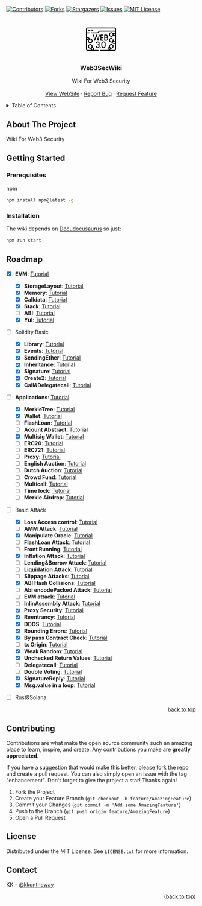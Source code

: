<!-- Improved compatibility of back to top link: See: https://github.com/othneildrew/Best-README-Template/pull/73 -->
<a name="readme-top"></a>
<!--
*** Thanks for checking out the Best-README-Template. If you have a suggestion
*** that would make this better, please fork the repo and create a pull request
*** or simply open an issue with the tag "enhancement".
*** Don't forget to give the project a star!
*** Thanks again! Now go create something AMAZING! :D
-->



<!-- PROJECT SHIELDS -->
<!--
*** I'm using markdown "reference style" links for readability.
*** Reference links are enclosed in brackets [ ] instead of parentheses ( ).
*** See the bottom of this document for the declaration of the reference variables
*** for contributors-url, forks-url, etc. This is an optional, concise syntax you may use.
*** https://www.markdownguide.org/basic-syntax/#reference-style-links
-->
[![Contributors][contributors-shield]][contributors-url]
[![Forks][forks-shield]][forks-url]
[![Stargazers][stars-shield]][stars-url]
[![Issues][issues-shield]][issues-url]
[![MIT License][license-shield]][license-url]



<!-- PROJECT LOGO -->
<br />
<div align="center">
  <a href="https://github.com/kkontheway/SolidityNote">
    <img src="/static/img/logo.png" alt="Logo" width="80" height="80">
  </a>

<h3 align="center">Web3SecWiki</h3>

  <p align="center">
    Wiki For Web3 Security
    <br />
    <br />
    <a href="https://kkweb3doc.vercel.app/">View WebSite</a>
    ·
    <a href="https://github.com/kkontheway/SolidityNote/issues/new?labels=bug&template=bug-report---.md">Report Bug</a>
    ·
    <a href="https://github.com/kkontheway/SolidityNote/issues/new?labels=enhancement&template=feature-request---.md">Request Feature</a>
  </p>
</div>



<!-- TABLE OF CONTENTS -->
<details>
  <summary>Table of Contents</summary>
  <ol>
    <li>
      <a href="#about-the-project">About The Project</a>
    </li>
    <li>
      <a href="#getting-started">Getting Started</a>
      <ul>
        <li><a href="#prerequisites">Prerequisites</a></li>
        <li><a href="#installation">Installation</a></li>
      </ul>
    </li>
    <li><a href="#roadmap">Roadmap</a></li>
    <li><a href="#contributing">Contributing</a></li>
    <li><a href="#license">License</a></li>
  </ol>
</details>



<!-- ABOUT THE PROJECT -->
## About The Project

Wiki For Web3 Security





<!-- GETTING STARTED -->
## Getting Started
### Prerequisites

npm
  ```sh
  npm install npm@latest -g
  ```

### Installation

The wiki depends on [Docudocusaurus](https://docusaurus.io/docs/installation)
so just:
```sh
npm run start
```

<!-- ROADMAP -->
## Roadmap
- [x] **EVM**: [Tutorial](https://kkweb3doc.vercel.app/docs/EVM)
    - [x] **StorageLayout**: [Tutorial](https://kkweb3doc.vercel.app/docs/EVM/Storage)
    - [x] **Memory**: [Tutorial](https://kkweb3doc.vercel.app/docs/EVM/Memory)
    - [x] **Calldata**: [Tutorial](https://kkweb3doc.vercel.app/docs/EVM/Calldata)
    - [x] **Stack**: [Tutorial](https://kkweb3doc.vercel.app/docs/EVM)
    - [ ] **ABI**: [Tutorial](https://kkweb3doc.vercel.app/docs/EVM/ABI)
    - [x] **Yul**: [Tutorial](https://kkweb3doc.vercel.app/docs/EVM/Opcode)
- [ ] Solidity Basic
  - [x] **Library**: [Tutorial](https://kkweb3doc.vercel.app/docs/Basic/Library)
  - [x] **Events**: [Tutorial](https://kkweb3doc.vercel.app/docs/Basic/Events)
  - [x] **SendingEther**: [Tutorial](https://kkweb3doc.vercel.app/docs/Basic/SendingEther)
  - [x] **Inheritance**: [Tutorial](https://kkweb3doc.vercel.app/docs/Basic/Inheritance)
  - [x] **Signature**: [Tutorial](https://kkweb3doc.vercel.app/docs/Basic/Signature)
  - [x] **Create2**: [Tutorial](https://kkweb3doc.vercel.app/docs/Basic/Create2)
  - [x] **Call&Delegatecall**: [Tutorial](https://kkweb3doc.vercel.app/docs/Basic/DelegateCall)
- [ ] **Applications**: [Tutorial]()
    - [x] **MerkleTree**: [Tutorial]()
    - [x] **Wallet**: [Tutorial]()
    - [ ] **FlashLoan**: [Tutorial](https://kkweb3doc.vercel.app/docs/application/FlashLoan)
    - [ ] **Acount Abstract**: [Tutorial]()
    - [x] **Multisig Wallet**: [Tutorial](https://kkweb3doc.vercel.app/docs/application/MultiWallet)
    - [ ] **ERC20**: [Tutorial]()
    - [ ] **ERC721**: [Tutorial]()
    - [ ] **Proxy**: [Tutorial]()
    - [ ] **English Auction**: [Tutorial]()
    - [ ] **Dutch Auction**: [Tutorial]()
    - [ ] **Crowd Fund**: [Tutorial]()
    - [ ] **Multicall**: [Tutorial]()
    - [ ] **Time lock**: [Tutorial]()
    - [ ] **Merkle Airdrop**: [Tutorial]()
- [ ] Basic Attack
  - [x] **Loss Access control**: [Tutorial]()
  - [ ] **AMM Attack**: [Tutorial]()
  - [x] **Manipulate Oracle**: [Tutorial]()
  - [ ] **FlashLoan Attack**: [Tutorial]()
  - [ ] **Front Running**: [Tutorial]()
  - [x] **Inflation Attack**: [Tutorial]()
  - [ ] **Lending&Borrow Attack**: [Tutorial]()
  - [ ] **Liquidation Attack**: [Tutorial]()
  - [ ] **Slippage Attacks**: [Tutorial]()
  - [x] **ABI Hash Collisions**: [Tutorial]()
  - [ ] **Abi encodePacked Attack**: [Tutorial]()
  - [ ] **EVM attack**: [Tutorial]()
  - [ ] **InlinAssembly Attack**: [Tutorial]()
  - [x] **Proxy Security**: [Tutorial]()
  - [x] **Reentrancy**: [Tutorial]()
  - [x] **DDOS**: [Tutorial]()
  - [x] **Rounding Errors**: [Tutorial]()
  - [x] **By pass Contract Check**: [Tutorial]()
  - [ ] **tx Origin**: [Tutorial]()
  - [x] **Weak Random**: [Tutorial]()
  - [x] **Unchecked Return Values**: [Tutorial]()
  - [ ] **Delegatecall**: [Tutorial]()
  - [ ] **Double Voting**: [Tutorial]()
  - [x] **SignatureReply**: [Tutorial]()
  - [x] **Msg.value in a loop**: [Tutorial]()
- [ ] Rust&Solana


<p align="right"><a href="#readme-top">back to top</a></p>



<!-- CONTRIBUTING -->
## Contributing

Contributions are what make the open source community such an amazing place to learn, inspire, and create. Any contributions you make are **greatly appreciated**.

If you have a suggestion that would make this better, please fork the repo and create a pull request. You can also simply open an issue with the tag "enhancement".
Don't forget to give the project a star! Thanks again!

1. Fork the Project
2. Create your Feature Branch (`git checkout -b feature/AmazingFeature`)
3. Commit your Changes (`git commit -m 'Add some AmazingFeature'`)
4. Push to the Branch (`git push origin feature/AmazingFeature`)
5. Open a Pull Request




<!-- LICENSE -->
## License

Distributed under the MIT License. See `LICENSE.txt` for more information.




<!-- CONTACT -->
## Contact

KK - [@kkontheway](https://twitter.com/zzzkkk12355)


<p align="right">(<a href="#readme-top">back to top</a>)</p>



<!-- MARKDOWN LINKS & IMAGES -->
<!-- https://www.markdownguide.org/basic-syntax/#reference-style-links -->
[contributors-shield]: https://img.shields.io/github/contributors/kkontheway/SolidityNote.svg?style=for-the-badge
[contributors-url]: https://github.com/kkontheway/SolidityNote/graphs/contributors
[forks-shield]: https://img.shields.io/github/forks/kkontheway/SolidityNote.svg?style=for-the-badge
[forks-url]: https://github.com/kkontheway/SolidityNote/network/members
[stars-shield]: https://img.shields.io/github/stars/kkontheway/SolidityNote.svg?style=for-the-badge
[stars-url]: https://github.com/kkontheway/SolidityNote/stargazers
[issues-shield]: https://img.shields.io/github/issues/kkontheway/SolidityNote.svg?style=for-the-badge
[issues-url]: https://github.com/kkontheway/SolidityNote/issues
[license-shield]: https://img.shields.io/github/license/kkontheway/SolidityNote.svg?style=for-the-badge
[license-url]: https://github.com/kkontheway/SolidityNote/blob/master/LICENSE.txt

[Next.js]: https://img.shields.io/badge/next.js-000000?style=for-the-badge&logo=nextdotjs&logoColor=white
[Next-url]: https://nextjs.org/
[React.js]: https://img.shields.io/badge/React-20232A?style=for-the-badge&logo=react&logoColor=61DAFB
[React-url]: https://reactjs.org/
[Vue.js]: https://img.shields.io/badge/Vue.js-35495E?style=for-the-badge&logo=vuedotjs&logoColor=4FC08D
[Vue-url]: https://vuejs.org/
[Angular.io]: https://img.shields.io/badge/Angular-DD0031?style=for-the-badge&logo=angular&logoColor=white
[Angular-url]: https://angular.io/
[Svelte.dev]: https://img.shields.io/badge/Svelte-4A4A55?style=for-the-badge&logo=svelte&logoColor=FF3E00
[Svelte-url]: https://svelte.dev/
[Laravel.com]: https://img.shields.io/badge/Laravel-FF2D20?style=for-the-badge&logo=laravel&logoColor=white
[Laravel-url]: https://laravel.com
[Bootstrap.com]: https://img.shields.io/badge/Bootstrap-563D7C?style=for-the-badge&logo=bootstrap&logoColor=white
[Bootstrap-url]: https://getbootstrap.com
[JQuery.com]: https://img.shields.io/badge/jQuery-0769AD?style=for-the-badge&logo=jquery&logoColor=white
[JQuery-url]: https://jquery.com 
